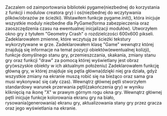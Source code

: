 Zaczalem od zaimportowania biblioteki pygame(niezbednej do korzystania z funkcji i modulow creatora gry) i os(niezbednej do wczytywania plików/obrazów ze ścieżki).
Wstawiłem funkcje pygame.init(), która inicjuje wszystkie moduly niezbedne dla PyGame(forma zabezpieczenia oraz zaoszczędzenia czasu na ewentualnej inicjalizacji modułów).
Utworzyłem okno gry z tytułem "Geometry Crash" o rozdzielczości 600x600 pikseli.
Zadeklarowałem zmienne, które wczytują ze ścieżki tekstury wykorzytywane w grze.
Zadeklarowałem klasę "Game" wewnątrz której znajdują się informacje na temat pozycji obiektów(ewentualnej kolizji), funkcje domyślnego stanu gry, przemieszczania, skakania, zmiany stanu gry oraz funkcji "draw" za pomocą której wyświetlany jest obraz gry(wszyskie obiekty w ich aktualnym położeniu)
Zadeklarowałem funkcję główną gry, w której znajduje się pętla główna(dzięki niej gra działa, gdyż wszystkie zmiany na ekranie muszą robić się na bieżąco oraz sama gra musi wykonywać się cały czas).
Wewnątrz głównej pętli stworzyłem standardowy warunek przerwania pętli(zakończenia gry) w wyniku kliknięcią na ikonę "X" w prawym górnym rogu okna gry.
Wewnątrz głównej pętli inicjuje funkcje kolorowania ekranu gry na biało, rysowania(generowania) ekranu gry, aktualizowania stany gry przez gracza oraz jego wyświetlania na ekranie.
